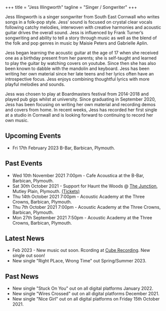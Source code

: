 +++
title = "Jess Illingworth"
tagline = "Singer / Songwriter"
+++

Jess Illingworth is a singer songwriter from South East Cornwall who writes songs in a folk-pop style. Jess’ sound is focused on crystal clear vocals following catchy melodies, interwoven with creative harmonies and acoustic guitar drives the overall sound. Jess is influenced by Frank Turner’s songwriting and ability to tell a story through music as well as the blend of the folk and pop genres in music by Maisie Peters and Gabrielle Aplin.

Jess began learning the acoustic guitar at the age of 17 when she received one as a birthday present from her parents; she is self-taught and learned to play the guitar by watching covers on youtube. Since then she has also been known to dabble with the mandolin and keyboard. Jess has been writing her own material since her late teens and her lyrics often have an introspective focus. Jess enjoys combining thoughtful lyrics with more playful melodies and sounds.

Jess was chosen to play at Boardmasters festival from 2014-2018 and played pub gigs whilst at university. Since graduating in September 2020, Jess has been focusing on writing her own material and recording demos and covers from home. In recent weeks, Jess has recorded her first single at a studio in Cornwall and is looking forward to continuing to record her own music.

## Upcoming Events

+ Fri 17th February 2023 B-Bar, Barbican, Plymouth.

## Past Events

+ Wed 10th November 2021 7:00pm - Cafe Acoustica at the B-Bar, Barbican, Plymouth.
+ Sat 30th October 2021 - Support for Haunt the Woods @ [The Junction](https://www.facebook.com/mutleyjunction/), Mutley Plain, Plymouth. [(Tickets)](https://www.seetickets.com/event/haunt-the-woods/the-junction/2025405?src=jessillingworth)
+ Thu 14th October 2021 7:00pm - Acoustic Academy at the Three Crowns, Barbican, Plymouth.
+ Thu 7th October 2021 7:00pm - Acoustic Academy at the Three Crowns, Barbican, Plymouth.
+ Mon 27th September 2021 7:50pm - Acoustic Academy at the Three Crowns, Barbican, Plymouth.


## Latest News

+ Feb 2023 - New music out soon. Rcording at [Cube Recording](https://cuberecording.com/). New single out soon!
+ New single "Right PLace, Wrong Time" out Spring/Summer 2023.

## Past News

+ New single "Stuck On You" out on all digital platforms January 2022.
+ New single "Wires Crossed" out on all digital platforms December 2021.
+ New single "Nice Girl" out on all digital platforms on Friday 15th October 2021.
